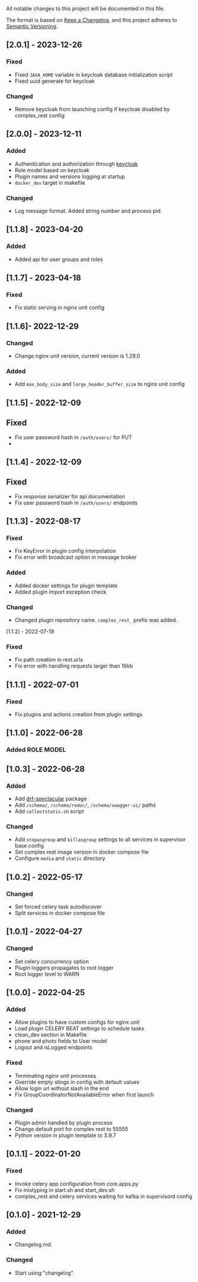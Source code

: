 All notable changes to this project will be documented in this file.

The format is based on [Keep a Changelog](https://keepachangelog.com/en/1.0.0/),
and this project adheres to [Semantic Versioning](https://semver.org/spec/v2.0.0.html).

## [2.0.1] - 2023-12-26
### Fixed
- Fixed `JAVA_HOME` variable in keycloak database initialization script
- Fixed uuid generate for keycloak

### Changed
- Remove keycloak from launching config if keycloak disabled by complex_rest config

## [2.0.0] - 2023-12-11
### Added
- Authentication and authorization through [keycloak](https://www.keycloak.org/)
- Role model based on keycloak
- Plugin names and versions logging at startup
- `docker_dev` target in makefile

### Changed
- Log message format. Added string number and process pid.


## [1.1.8] - 2023-04-20
### Added
- Added api for user groups and roles

## [1.1.7] - 2023-04-18
### Fixed
- Fix static serving in nginx unit config

## [1.1.6]- 2022-12-29
### Changed
- Change nginx unit version, current version is 1.29.0
### Added
- Add `max_body_size` and `large_header_buffer_size` to nginx unit config

## [1.1.5] - 2022-12-09
## Fixed
- Fix user password hash in `/auth/users/` for PUT
- 
## [1.1.4] - 2022-12-09
## Fixed 
- Fix response serializer for api documentation
- Fix user password hash in `/auth/users/` endpoints

## [1.1.3] - 2022-08-17
### Fixed
- Fix KeyError in plugin config interpolation
- Fix error with broadcast option in message broker
### Added
- Added docker settings for plugin template
- Added plugin import exception check 
### Changed
- Changed plugin repository name. `complex_rest_` prefix was added.

[1.1.2] - 2022-07-19
### Fixed
- Fix path creation in rest.urls
- Fix error with handling requests larger than 16kb

## [1.1.1] - 2022-07-01
### Fixed
- Fix plugins and actions creation from plugin settings 

## [1.1.0] - 2022-06-28
### Added ROLE MODEL

## [1.0.3] - 2022-06-28
### Added
- Add [drf-spectacular](https://drf-spectacular.readthedocs.io/en/latest/) package
- Add `/schema/`, `/schema/redoc/`, `/schema/swagger-ui/` paths
- Add `collectstatic.sh` script
### Changed 
- Add `stopasgroup` and `killasgroup` settings to all services in supervisor base config
- Set complex rest image version in docker compose file
- Configure `media` and `static` directory

## [1.0.2] - 2022-05-17
### Changed
- Set forced celery task autodiscover
- Split services in docker compose file

## [1.0.1] - 2022-04-27
### Changed
- Set celery concurrency option
- Plugin loggers propagates to root logger
- Root logger level to WARN

## [1.0.0] - 2022-04-25
### Added
- Allow plugins to have custom configs for nginx unit
- Load plugin CELERY BEAT settings to schedule tasks
- clean_dev section in Makefile
- phone and photo fields to User model
- Logout and isLogged endpoints
### Fixed
- Terminating nginx unit processes
- Override empty stings in config with default values
- Allow login url without slash in the end
- Fix GroupCoordinatorNotAvailableError when first launch
### Changed
- Plugin admin handled by plugin process
- Change default port for complex rest to 55555
- Python version in plugin template to 3.9.7

## [0.1.1] - 2022-01-20
### Fixed
- Invoke celery app configuration from core.apps.py 
- Fix mistyping in start.sh and start_dev.sh
- complex_rest and celery services waiting for kafka in supervisord config

## [0.1.0] - 2021-12-29
### Added
- Changelog.md.

### Changed
- Start using "changelog".
